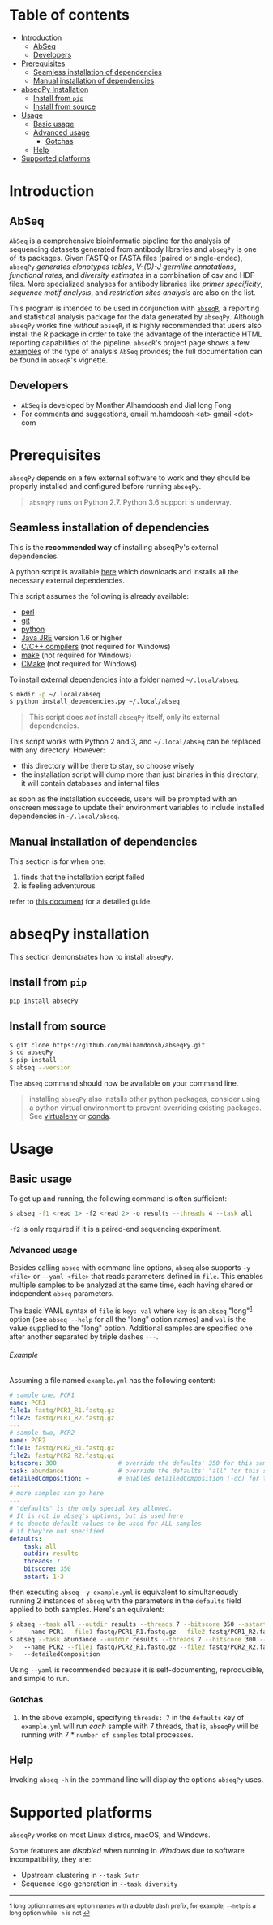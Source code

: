 # Table of contents
* [Introduction](#introduction)
    * [AbSeq](#abseq)
    * [Developers](#developers)
* [Prerequisites](#prerequisites)
    * [Seamless installation of dependencies](#seamless-installation-of-dependencies)
    * [Manual installation of dependencies](#manual-installation-of-dependencies)
* [abseqPy Installation](#installation)
    * [Install from `pip`](#install-from-pip)
    * [Install from source](#install-from-source)
* [Usage](#usage)
    * [Basic usage](#basic-usage)
    * [Advanced usage](#advanced-usage)
    	* [Gotchas](#gotchas)
    * [Help](#help)
* [Supported platforms](#supported-platforms)

# Introduction

## AbSeq
`AbSeq` is a comprehensive bioinformatic pipeline for the analysis of sequencing datasets generated from antibody libraries and `abseqPy` is one of its packages. Given FASTQ or FASTA files (paired or single-ended), `abseqPy`
_generates clonotypes tables_, _V-(D)-J germline annotations_, _functional rates_, and
_diversity estimates_ in a combination of csv and HDF files. More specialized analyses for antibody libraries
like _primer specificity_, _sequence motif analysis_, and _restriction sites analysis_ are also on the list.

This program is intended to be used in conjunction with [`abseqR`](https://github.com/malhamdoosh/abseqR),
a reporting and statistical analysis package for the data generated by `abseqPy`. Although `abseqPy` works fine _without_ `abseqR`, it is highly recommended that users also install the R package in order to take the advantage of the interactice HTML reporting capabilities of the pipeline. `abseqR`'s project page shows a few [examples](https://github.com/malhamdoosh/abseqR#features) of the type of analysis `AbSeq` provides; the full documentation can be found in `abseqR`'s vignette.

## Developers
* `AbSeq` is developed by Monther Alhamdoosh and JiaHong Fong
* For comments and suggestions, email m.hamdoosh \<at\> gmail \<dot\> com


# Prerequisites

`abseqPy` depends on a few external software to work and they should be properly
installed and configured before running `abseqPy`.

> `abseqPy` runs on Python 2.7. Python 3.6 support is underway.


## Seamless installation of dependencies 

This is the __recommended way__ of installing abseqPy's external dependencies.

A python script is available [here](install.py) which downloads and installs all the necessary external dependencies.

This script assumes the following is already available:
* [perl](https://www.perl.org/get.html)
* [git](https://git-scm.com/)
* [python](https://www.python.org)
* [Java JRE](http://www.oracle.com/technetwork/java/javase/downloads/jre8-downloads-2133155.html) version 1.6 or higher
* [C/C++ compilers](https://gcc.gnu.org/) (not required for Windows)
* [make](https://en.wikipedia.org/wiki/Make_(software)) (not required for Windows)
* [CMake](https://cmake.org/) (not required for Windows)

To install external dependencies into a folder named `~/.local/abseq`:

```bash
$ mkdir -p ~/.local/abseq
$ python install_dependencies.py ~/.local/abseq
```

> This script does _not_ install `abseqPy` itself, only its external dependencies.

This script works with Python 2 and 3, and `~/.local/abseq` can be replaced with any directory.
However:
* this directory will be there to stay, so choose wisely
* the installation script will dump more than just binaries in this directory, it will contain databases and internal files
 
as soon as the installation succeeds, users will be prompted with an onscreen message
to update their environment variables to include installed dependencies in `~/.local/abseq`.

## Manual installation of dependencies

This section is for when one:

1. finds that the installation script failed
2. is feeling adventurous

refer to [this document](DEPS_INSTALL.md) for a detailed guide.


# abseqPy installation

This section demonstrates how to install `abseqPy`.

## Install from `pip`

```bash
pip install abseqPy
```

## Install from source

```bash
$ git clone https://github.com/malhamdoosh/abseqPy.git
$ cd abseqPy
$ pip install .
$ abseq --version
```

The `abseq` command should now be available on your command line.

> installing `abseqPy` also installs other python packages, consider using a python virtual environment to prevent 
overriding existing packages. See [virtualenv](https://packaging.python.org/guides/installing-using-pip-and-virtualenv/)
or [conda](https://conda.io/docs/user-guide/tasks/manage-environments.html).


# Usage

## Basic usage

To get up and running, the following command is often sufficient:

```bash
$ abseq -f1 <read 1> -f2 <read 2> -o results --threads 4 --task all
```

`-f2` is only required if it is a paired-end sequencing experiment.


### Advanced usage

Besides calling `abseq` with command line options, `abseq` also supports `-y <file>` or `--yaml <file>` 
that reads parameters defined in `file`. This enables multiple samples to be analyzed at the same time, each
having shared or independent `abseq` parameters.

The basic YAML syntax of `file` is `key: val` where `key `is an `abseq`
"long"<sup name="sup1">[1](#foot1)</sup> option (see `abseq --help` for all the "long" option names) and
`val` is the value supplied to the "long" option. Additional samples are specified one after another
separated by triple dashes `---`.


###### Example
Assuming a file named `example.yml` has the following content:

```yaml
# sample one, PCR1
name: PCR1
file1: fastq/PCR1_R1.fastq.gz
file2: fastq/PCR1_R2.fastq.gz
---
# sample two, PCR2
name: PCR2
file1: fastq/PCR2_R1.fastq.gz
file2: fastq/PCR2_R2.fastq.gz
bitscore: 300                 # override the defaults' 350 for this sample only
task: abundance               # override the defaults' "all" for this sample only
detailedComposition: ~        # enables detailedComposition (-dc) for this sample only
---
# more samples can go here
---
# "defaults" is the only special key allowed.
# It is not in abseq's options, but is used here
# to denote default values to be used for ALL samples
# if they're not specified.
defaults:
    task: all
    outdir: results
    threads: 7
    bitscore: 350
    sstart: 1-3
```

then executing `abseq -y example.yml` is equivalent to simultaneously running 2 instances of
`abseq` with the parameters in the `defaults` field applied to both samples. Here's an
equivalent:

```bash
$ abseq --task all --outdir results --threads 7 --bitscore 350 --sstart 1-3 \
>   --name PCR1 --file1 fastq/PCR1_R1.fastq.gz --file2 fastq/PCR1_R2.fastq.gz
$ abseq --task abundance --outdir results --threads 7 --bitscore 300 --sstart 1-3 \
>   --name PCR2 --file1 fastq/PCR2_R1.fastq.gz --file2 fastq/PCR2_R2.fastq.gz \
>   --detailedComposition 
```
Using `--yaml` is recommended because it is self-documenting, reproducible, and simple to run.

### Gotchas

1. In the above example, specifying `threads: 7` in the `defaults` key of `example.yml` will run _each_ sample with
7 threads, that is, `abseqPy` will be running with 7 * `number of samples` total processes.

## Help

Invoking `abseq -h` in the command line will display the options `abseqPy` uses.

# Supported platforms

`abseqPy` works on most Linux distros, macOS, and Windows.

Some features are *disabled* when running in *Windows* due to software incompatibility, they are:

* Upstream clustering in `--task 5utr`
* Sequence logo generation in `--task diversity`

---

<small><b id="foot1">1</b></small><small> long option names are option names with a double dash prefix, for example,
`--help` is a long option while `-h` is not [↩](#sup1)</small>
